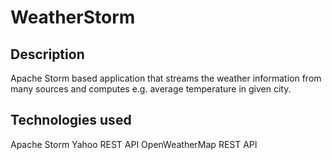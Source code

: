 # WeatherStorm

## Description
Apache Storm based application that streams the weather information from many sources and computes e.g. average temperature in given city.


## Technologies used
Apache Storm
Yahoo REST API
OpenWeatherMap REST API